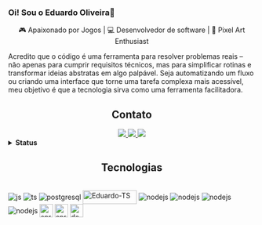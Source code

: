 ### Oi! Sou o Eduardo Oliveira👋

<p align="center">
🎮 Apaixonado por Jogos | 💻 Desenvolvedor de software | 🎨 Pixel Art Enthusiast
    
Acredito que o código é uma ferramenta para resolver problemas reais – não apenas para cumprir requisitos técnicos, mas para simplificar rotinas e transformar ideias abstratas em algo palpável. Seja automatizando um fluxo ou criando uma interface que torne uma tarefa complexa mais acessível, meu objetivo é que a tecnologia sirva como uma ferramenta facilitadora.
</p>

<h2 align="center">Contato</h2>

<div align="center">
    <a href="https://www.linkedin.com/in/eduardo-o-24156a250/" target="_blank">
        <img src="https://img.shields.io/badge/-LinkedIn-%230077B5?style=for-the-badge&logo=linkedin&logoColor=white">
    </a>
    <a href="mailto:eduardo.htluiz@outlook.com">
        <img src="https://img.shields.io/badge/Microsoft_Outlook-0078D4?style=for-the-badge&logo=microsoft-outlook&logoColor=white">
    </a>
    <a href="mailto:eduardo.htlu@gmail.com">
        <img src="https://img.shields.io/badge/Gmail-D14836?style=for-the-badge&logo=gmail&logoColor=white">
    </a>
</div>   
                                                                                     
<details>
<summary><b>Status</b></summary><br>                                                                                   
<div style="display: inline_block " align="center">
<img aling="center" height="150px" src="https://github-readme-stats.vercel.app/api?username=Louiszs&show_icons=true&hide_border=true&theme=tokyonight" />
<img height="150px" src="https://github-readme-stats.vercel.app/api/top-langs/?username=Louiszs&hide_border=true&layout=compact&theme=tokyonight" />
</div> 
</details>

<h2 align="center">Tecnologias</h2>

<div style="display: inline_block"><br>
<img align="center" alt="js" src="https://img.shields.io/badge/JavaScript-F7DF1E?style=for-the-badge&logo=javascript&logoColor=black" />
<img align="center" alt="ts" src="https://img.shields.io/badge/TypeScript-007ACC?style=for-the-badge&logo=typescript&logoColor=white" />
<img align="center" alt="postgresql" src="https://img.shields.io/badge/PostgreSQL-316192?style=for-the-badge&logo=postgresql&logoColor=white" />
<img align="center" alt="Eduardo-TS" height="28" width="110" src="https://img.shields.io/badge/MongoDB-4EA94B?style=for-the-badge&logo=mongodb&logoColor=white" />
<img align="center" alt="nodejs" src="https://img.shields.io/badge/Node.js-43853D?style=for-the-badge&logo=node.js&logoColor=white" />
<img align="center" alt="nodejs" src="https://img.shields.io/badge/Express.js-404D59?style=for-the-badge" />
<img align="center" alt="nodejs" src="https://img.shields.io/badge/GitHub-100000?style=for-the-badge&logo=github&logoColor=white" />   
<img align="center" alt="nodejs" src="https://img.shields.io/badge/GIT-E44C30?style=for-the-badge&logo=git&logoColor=white" /> 
<img style="height: 27px;" align="center" alt="springboot" src="https://img.shields.io/badge/SpringBoot-6DB33F?style=flat-square&logo=Spring&logoColor=white" />
<img style="height: 27px;" align="center" alt="springboot" src="https://img.shields.io/badge/Java-ED8B00?style=for-the-badge&logo=openjdk&logoColor=white" />
<img style="height: 27px;" align="center" alt="docker" src="https://img.shields.io/badge/Docker-2496ED?logo=docker&logoColor=fff" />

                  
</div>
